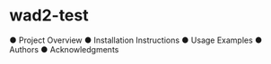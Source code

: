 # wad2-test
●	Project Overview
●	Installation Instructions
●	Usage Examples
●	Authors
●	Acknowledgments